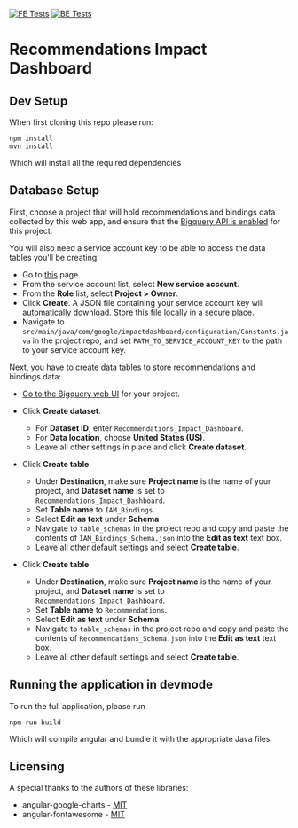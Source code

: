 [![FE Tests](https://github.com/googleinterns/step37-2020/workflows/Frontend%20Tests/badge.svg)](https://github.com/googleinterns/step37-2020/actions?query=workflow%3A%22Frontend+Tests%22)
[![BE Tests](https://github.com/googleinterns/step37-2020/workflows/Backend%20Tests/badge.svg)](https://github.com/googleinterns/step37-2020/actions?query=workflow%3A%22Backend+Tests%22)

# Recommendations Impact Dashboard

## Dev Setup
When first cloning this repo please run:
```
npm install
mvn install
```
Which will install all the required dependencies

## Database Setup
First, choose a project that will hold recommendations and bindings data collected by this web app, and ensure that the [Bigquery API is enabled](https://console.cloud.google.com/flows/enableapi?apiid=bigquery&_ga=2.243629059.74597765.1594049459-1491521344.1590087040&_gac=1.207882662.1592573304.EAIaIQobChMIyefY7P2N6gIVhgiICR3E6Ab4EAAYASAAEgJZ0fD_BwE) for this project.

You will also need a service account key to be able to access the data tables you'll be creating:
* Go to [this](https://console.cloud.google.com/apis/credentials/serviceaccountkey?_ga=2.219380767.74597765.1594049459-1491521344.1590087040&_gac=1.241888694.1592573304.EAIaIQobChMIyefY7P2N6gIVhgiICR3E6Ab4EAAYASAAEgJZ0fD_BwE) page.
* From the service account list, select **New service account**. 
* From the **Role** list, select **Project > Owner**. 
* Click **Create**. A JSON file containing your service account key will automatically download. Store this file locally in a secure place. 
* Navigate to `src/main/java/com/google/impactdashboard/configuration/Constants.java` in the project repo, and set `PATH_TO_SERVICE_ACCOUNT_KEY` to the path to your service account key. 

Next, you have to create data tables to store recommendations and bindings data:
* [Go to the Bigquery web UI](https://console.cloud.google.com/bigquery?_ga=2.253514767.74597765.1594049459-1491521344.1590087040&_gac=1.183307666.1592573304.EAIaIQobChMIyefY7P2N6gIVhgiICR3E6Ab4EAAYASAAEgJZ0fD_BwE) for your project. 

* Click **Create dataset**.
  * For **Dataset ID**, enter `Recommendations_Impact_Dashboard`.
  * For **Data location**, choose **United States (US)**.
  * Leave all other settings in place and click **Create dataset**.

* Click **Create table**.
  * Under **Destination**, make sure **Project name** is the name of your project, and **Dataset name** is set to `Recommendations_Impact_Dashboard`.
  * Set **Table name** to `IAM_Bindings`.
  * Select **Edit as text** under **Schema**
  * Navigate to `table_schemas` in the project repo and copy and paste the contents of `IAM_Bindings_Schema.json` into the **Edit as text** text box. 
  * Leave all other default settings and select **Create table**.
  
* Click **Create table**
  * Under **Destination**, make sure **Project name** is the name of your project, and **Dataset name** is set to `Recommendations_Impact_Dashboard`.
  * Set **Table name** to `Recommendations`.
  * Select **Edit as text** under **Schema**
  * Navigate to `table_schemas` in the project repo and copy and paste the contents of `Recommendations_Schema.json` into the **Edit as text** text box. 
  * Leave all other default settings and select **Create table**.

## Running the application in devmode
To run the full application, please run
```
npm run build
```
Which will compile angular and bundle it with the appropriate Java files.

## Licensing
A special thanks to the authors of these libraries:
- angular-google-charts - [MIT](https://github.com/FERNman/angular-google-charts/blob/master/LICENSE.md)
- angular-fontawesome - [MIT](https://github.com/FortAwesome/angular-fontawesome/blob/master/LICENSE)
